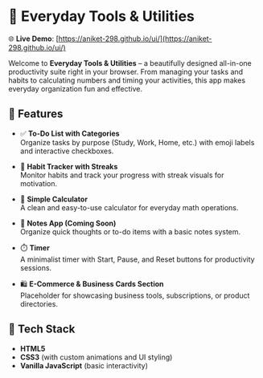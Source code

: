 # 🎯 Everyday Tools & Utilities

🌐 **Live Demo**: [https://aniket-298.github.io/ui/](https://aniket-298.github.io/ui/)

Welcome to **Everyday Tools & Utilities** – a beautifully designed all-in-one productivity suite right in your browser. From managing your tasks and habits to calculating numbers and timing your activities, this app makes everyday organization fun and effective.

## 🚀 Features

- ✅ **To-Do List with Categories**  
  Organize tasks by purpose (Study, Work, Home, etc.) with emoji labels and interactive checkboxes.

- 🔁 **Habit Tracker with Streaks**  
  Monitor habits and track your progress with streak visuals for motivation.

- 🧮 **Simple Calculator**  
  A clean and easy-to-use calculator for everyday math operations.

- 📝 **Notes App (Coming Soon)**  
  Organize quick thoughts or to-do items with a basic notes system.

- ⏱️ **Timer**  
  A minimalist timer with Start, Pause, and Reset buttons for productivity sessions.

- 🛍️ **E-Commerce & Business Cards Section**  
  Placeholder for showcasing business tools, subscriptions, or product directories.

## 🎨 Tech Stack

- **HTML5**
- **CSS3** (with custom animations and UI styling)
- **Vanilla JavaScript** (basic interactivity)

